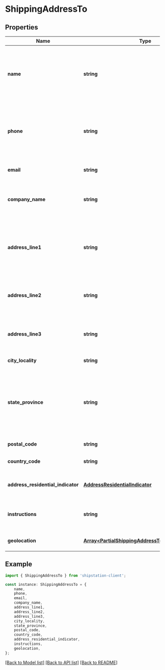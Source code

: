 # ShippingAddressTo


## Properties

Name | Type | Description | Notes
------------ | ------------- | ------------- | -------------
**name** | **string** | The name of a contact person at this address.  This field may be set instead of - or in addition to - the &#x60;company_name&#x60; field.  | [default to undefined]
**phone** | **string** | The phone number of a contact person at this address.  The format of this phone number varies depending on the country.  | [default to undefined]
**email** | **string** | Email for the address owner.  | [optional] [default to undefined]
**company_name** | **string** | If this is a business address, then the company name should be specified here.  | [optional] [default to undefined]
**address_line1** | **string** | The first line of the street address.  For some addresses, this may be the only line.  Other addresses may require 2 or 3 lines.  | [default to undefined]
**address_line2** | **string** | The second line of the street address.  For some addresses, this line may not be needed.  | [optional] [default to undefined]
**address_line3** | **string** | The third line of the street address.  For some addresses, this line may not be needed.  | [optional] [default to undefined]
**city_locality** | **string** | The name of the city or locality | [default to undefined]
**state_province** | **string** | The state or province.  For some countries (including the U.S.) only abbreviations are allowed.  Other countries allow the full name or abbreviation.  | [default to undefined]
**postal_code** | **string** | postal code | [default to undefined]
**country_code** | **string** | The two-letter [ISO 3166-1 country code](https://en.wikipedia.org/wiki/ISO_3166-1)  | [default to undefined]
**address_residential_indicator** | [**AddressResidentialIndicator**](AddressResidentialIndicator.md) | Indicates whether this is a residential address. | [default to undefined]
**instructions** | **string** | Additional text about how to handle the shipment at this address.  | [optional] [default to undefined]
**geolocation** | [**Array&lt;PartialShippingAddressToGeolocationInner&gt;**](PartialShippingAddressToGeolocationInner.md) |  | [optional] [default to undefined]

## Example

```typescript
import { ShippingAddressTo } from 'shipstation-client';

const instance: ShippingAddressTo = {
    name,
    phone,
    email,
    company_name,
    address_line1,
    address_line2,
    address_line3,
    city_locality,
    state_province,
    postal_code,
    country_code,
    address_residential_indicator,
    instructions,
    geolocation,
};
```

[[Back to Model list]](../README.md#documentation-for-models) [[Back to API list]](../README.md#documentation-for-api-endpoints) [[Back to README]](../README.md)
